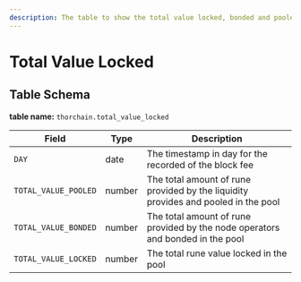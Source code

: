 ```yaml
---
description: The table to show the total value locked, bonded and pooled
---
```


# Total Value Locked

## Table Schema <a href="#table-schema" id="table-schema"></a>

**table name:** `thorchain.total_value_locked`

| Field                | Type   | Description                                                                        |
| -------------------- | ------ | ---------------------------------------------------------------------------------- |
| `DAY`                | date   | The timestamp in day for the recorded of the block fee                             |
| `TOTAL_VALUE_POOLED` | number | The total amount of rune provided by the liquidity provides and pooled in the pool |
| `TOTAL_VALUE_BONDED` | number | The total amount of rune provided by the node operators and bonded in the pool     |
| `TOTAL_VALUE_LOCKED` | number | The total rune value locked in the pool                                            |
